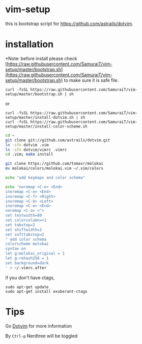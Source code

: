 # vim-setup
this is bootstrap script for https://github.com/astrails/dotvim.

# installation

*Note: before install please check [https://raw.githubusercontent.com/SamuraiT/vim-setup/master/bootstrap.sh](https://raw.githubusercontent.com/SamuraiT/vim-setup/master/bootstrap.sh) to make sure it is safe file.

```
curl -fsSL https://raw.githubusercontent.com/SamuraiT/vim-setup/master/bootstrap.sh | sh
```
or
```
curl -fsSL https://raw.githubusercontent.com/SamuraiT/vim-setup/master/install-dotvim.sh | sh
curl -fsSL https://raw.githubusercontent.com/SamuraiT/vim-setup/master/install-color-scheme.sh
```

```sh
cd ~
git clone git://github.com/astrails/dotvim.git
ln -sfn dotvim .vim
ln -sfn dotvim/vimrc .vimrc
cd .vim; make install

git clone https://github.com/tomasr/molokai
mv molokai/colors/molokai.vim ~/.vim/colors

echo "add keymaps and color schema"

echo 'noremap <C-e> <End>
inoremap <C-e> <End>
inoremap <C-f> <Right>
inoremap <C-b> <Left>
inoremap <C-e> <End>
noremap <C-a> <^>
set textwidth=80
set colorcolumn=+1
set tabstop=2
set shiftwidth=2
set softtabstop=2
" add color schema
colorscheme molokai
syntax on
let g:molokai_original = 1
let g:rehash256 = 1
set background=dark
' > ~/.vimrc.after

```
if you don't have ctags, 

```
sudo apt-get update
sudo apt-get install exuberant-ctags
```

# Tips
Go [Dotvim](https://github.com/astrails/dotvim#taglist.vim) for more information

By `Ctrl-p` Nerdtree will be toggled

